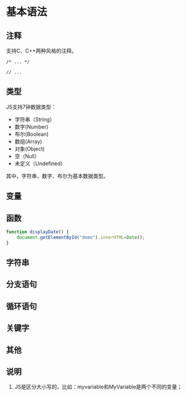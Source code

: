 # 基本语法

## 注释

支持C、C++两种风格的注释。

```
/* ... */
```

```
// ...
```


## 类型

JS支持7钟数据类型：
- 字符串（String）
- 数字(Number)
- 布尔(Boolean)
- 数组(Array)
- 对象(Object)
- 空（Null）
- 未定义（Undefined）

其中，字符串、数字、布尔为基本数据类型。


## 变量


## 函数

```javascript
function displayDate() {
    document.getElementById("demo").innerHTML=Date();
}
```


## 字符串


## 分支语句


## 循环语句


## 关键字


## 其他


## 说明

1. JS是区分大小写的，比如：myvariable和MyVariable是两个不同的变量；

